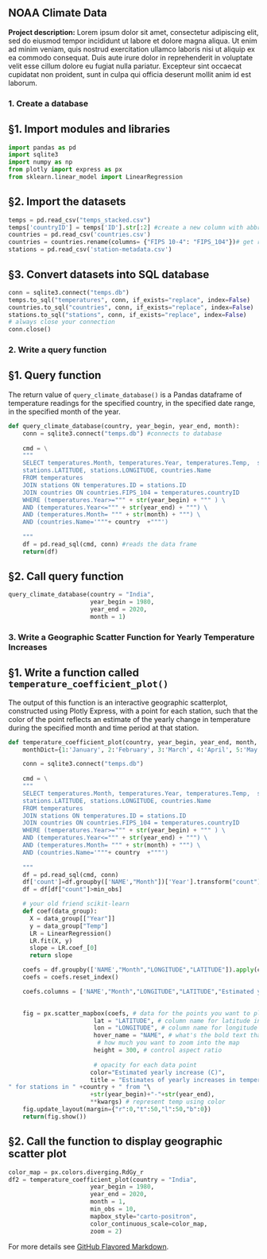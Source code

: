 ## NOAA Climate Data

**Project description:** Lorem ipsum dolor sit amet, consectetur adipiscing elit, sed do eiusmod tempor incididunt ut labore et dolore magna aliqua. Ut enim ad minim veniam, quis nostrud exercitation ullamco laboris nisi ut aliquip ex ea commodo consequat. Duis aute irure dolor in reprehenderit in voluptate velit esse cillum dolore eu fugiat nulla pariatur. Excepteur sint occaecat cupidatat non proident, sunt in culpa qui officia deserunt mollit anim id est laborum.

### 1. Create a database

## §1. Import modules and libraries

```python 
import pandas as pd
import sqlite3
import numpy as np
from plotly import express as px
from sklearn.linear_model import LinearRegression
```

## §2. Import the datasets

```python
temps = pd.read_csv("temps_stacked.csv")
temps['countryID'] = temps['ID'].str[:2] #create a new column with abbreviated country names
countries = pd.read_csv('countries.csv')
countries = countries.rename(columns= {"FIPS 10-4": "FIPS_104"})# get rid of spaces to make it easier to read in sql
stations = pd.read_csv('station-metadata.csv')
```

## §3. Convert datasets into SQL database

 ```python
conn = sqlite3.connect("temps.db")
temps.to_sql("temperatures", conn, if_exists="replace", index=False)
countries.to_sql("countries", conn, if_exists="replace", index=False)
stations.to_sql("stations", conn, if_exists="replace", index=False)
# always close your connection
conn.close()
 ```

### 2. Write a query function

## §1. Query function
The return value of `query_climate_database()` is a Pandas dataframe of temperature readings for the specified country, in the specified date range, in the specified month of the year. 

```python
def query_climate_database(country, year_begin, year_end, month):
    conn = sqlite3.connect("temps.db") #connects to database
    
    cmd = \
    """ 
    SELECT temperatures.Month, temperatures.Year, temperatures.Temp,  stations.NAME, \
    stations.LATITUDE, stations.LONGITUDE, countries.Name
    FROM temperatures 
    JOIN stations ON temperatures.ID = stations.ID 
    JOIN countries ON countries.FIPS_104 = temperatures.countryID
    WHERE (temperatures.Year>=""" + str(year_begin) + """ ) \
    AND (temperatures.Year<=""" + str(year_end) + """) \
    AND (temperatures.Month= """ + str(month) + """) \
    AND (countries.Name='"""+ country  +"""')
  
    """
    df = pd.read_sql(cmd, conn) #reads the data frame
    return(df)
```

## §2. Call query function

```python
query_climate_database(country = "India", 
                       year_begin = 1980, 
                       year_end = 2020,
                       month = 1)
```

### 3. Write a Geographic Scatter Function for Yearly Temperature Increases

## §1. Write a function called `temperature_coefficient_plot()`

The output of this function is an interactive geographic scatterplot, constructed using Plotly Express, with a point for each station, such that the color of the point reflects an estimate of the yearly change in temperature during the specified month and time period at that station. 

```python
def temperature_coefficient_plot(country, year_begin, year_end, month, min_obs, **kwargs):
    monthDict={1:'January', 2:'February', 3:'March', 4:'April', 5:'May', 6:'June', 7:'July', 8:'August', 9:'September', 10:'October', 11:'November', 12:'December'}

    conn = sqlite3.connect("temps.db")
    
    cmd = \
    """ 
    SELECT temperatures.Month, temperatures.Year, temperatures.Temp,  stations.NAME, \
    stations.LATITUDE, stations.LONGITUDE, countries.Name
    FROM temperatures 
    JOIN stations ON temperatures.ID = stations.ID 
    JOIN countries ON countries.FIPS_104 = temperatures.countryID
    WHERE (temperatures.Year>=""" + str(year_begin) + """ ) \
    AND (temperatures.Year<=""" + str(year_end) + """) \
    AND (temperatures.Month= """ + str(month) + """) \
    AND (countries.Name='"""+ country  +"""')
  
    """
    df = pd.read_sql(cmd, conn) 
    df['count']=df.groupby(['NAME',"Month"])['Year'].transform("count")
    df = df[df["count"]>min_obs]

    # your old friend scikit-learn
    def coef(data_group):
      X = data_group[["Year"]]
      y = data_group["Temp"]
      LR = LinearRegression()
      LR.fit(X, y)
      slope = LR.coef_[0]
      return slope

    coefs = df.groupby(['NAME',"Month","LONGITUDE","LATITUDE"]).apply(coef)
    coefs = coefs.reset_index()

    coefs.columns = ['NAME',"Month","LONGITUDE","LATITUDE","Estimated yearly increase (C)"]

    
    fig = px.scatter_mapbox(coefs, # data for the points you want to plot
                        lat = "LATITUDE", # column name for latitude informataion
                        lon = "LONGITUDE", # column name for longitude information
                        hover_name = "NAME", # what's the bold text that appears when you hover over
                         # how much you want to zoom into the map
                        height = 300, # control aspect ratio
                        
                        # opacity for each data point
                       color="Estimated yearly increase (C)",
                       title = "Estimates of yearly increases in temperature in "+ monthDict.get(month)+\
" for stations in " +country + " from "\
                       +str(year_begin)+"-"+str(year_end),
                       **kwargs) # represent temp using color
    fig.update_layout(margin={"r":0,"t":50,"l":50,"b":0})
    return(fig.show())
```

## §2. Call the function to display geographic scatter plot

```python
color_map = px.colors.diverging.RdGy_r
df2 = temperature_coefficient_plot(country = "India", 
                       year_begin = 1980, 
                       year_end = 2020,
                       month = 1,
                       min_obs = 10,
                       mapbox_style="carto-positron",
                       color_continuous_scale=color_map,
                       zoom = 2)
```


For more details see [GitHub Flavored Markdown](https://guides.github.com/features/mastering-markdown/).
